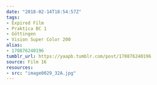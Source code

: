 ```yaml
---
date: "2018-02-14T18:54:57Z"
tags:
- Expired Film
- Praktica BC 1
- Göttingen
- Vision Super Color 200
alias:
- 170876240196
tumblr_url: https://yaapb.tumblr.com/post/170876240196
source: Film 16
resources:
- src: "image0029_32A.jpg"
---
```

